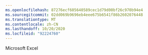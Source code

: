 ```yaml
---
ms.openlocfilehash: 87276ecf605640589cec1d79d00bf26c970b94e4
ms.sourcegitcommit: 02dd069b9696eb4eee675b6541f86b2602076448
ms.translationtype: MT
ms.contentlocale: zh-CN
ms.lasthandoff: 10/20/2020
ms.locfileid: "92224760"
---
```

Microsoft Excel